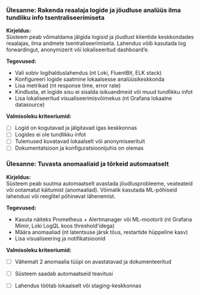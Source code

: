 ### Ülesanne: Rakenda reaalaja logide ja jõudluse analüüs ilma tundliku info tsentraliseerimiseta

**Kirjeldus:**  
Süsteem peab võimaldama jälgida logisid ja jõudlust klientide keskkondades reaalajas, ilma andmete tsentraliseerimiseta. Lahendus võib kasutada log forwardingut, anonymizerit või lokaliseeritud dashboard’e.

**Tegevused:**
- Vali sobiv logihalduslahendus (nt Loki, FluentBit, ELK stack)
- Konfigureeri logide saatmine lokaalsesse analüüsikeskkonda
- Lisa metrikad (nt response time, error rate)
- Kindlusta, et logide sisu ei sisalda isikuandmeid või muud tundlikku infot
- Lisa lokaliseeritud visualiseerimisvõimekus (nt Grafana lokaalne datasource)

**Valmisoleku kriteeriumid:**
- [ ] Logid on kogutavad ja jälgitavad igas keskkonnas
- [ ] Logides ei ole tundlikku infot
- [ ] Tulemused kuvatavad lokaalselt või anonymiseeritult
- [ ] Dokumentatsioon ja konfiguratsioonijuhis on olemas

### Ülesanne: Tuvasta anomaaliaid ja tõrkeid automaatselt

**Kirjeldus:**  
Süsteem peab suutma automaatselt avastada jõudlusprobleeme, veateateid või ootamatut käitumist (anomaaliad). Võimalik kasutada ML-põhiseid lahendusi või reeglitel põhinevat lähenemist.

**Tegevused:**
- Kasuta näiteks Prometheus + Alertmanager või ML-mootorit (nt Grafana Mimir, Loki LogQL koos threshold'idega)
- Määra anomaaliad (nt latentsuse järsk tõus, restartide hüppeline kasv)
- Lisa visualiseering ja notifikatsioonid

**Valmisoleku kriteeriumid:**
- [ ] Vähemalt 2 anomaalia tüüpi on avastatavad ja dokumenteeritud
- [ ] Süsteem saadab automaatseid teavitusi
- [ ] Lahendus töötab lokaalselt või staging-keskkonnas


